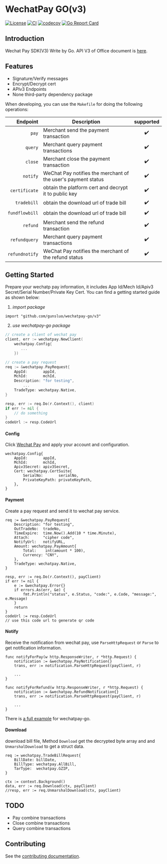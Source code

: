 # WechatPay GO(v3)

[![License](https://img.shields.io/badge/License-Apache%202.0-blue.svg)](https://github.com/gunsluo/wechatpay-go/blob/master/LICENSE)
[![CI](https://github.com/gunsluo/wechatpay-go/workflows/ci/badge.svg)](https://github.com/gunsluo/wechatpay-go/actions?query=branch%3Amaster)
[![codecov](https://codecov.io/gh/gunsluo/wechatpay-go/branch/master/graph/badge.svg?token=VFZKUPNGXN)](https://codecov.io/gh/gunsluo/wechatpay-go)
[![Go Report Card](https://goreportcard.com/badge/github.com/gunsluo/wechatpay-go)](https://goreportcard.com/report/github.com/gunsluo/wechatpay-go)

## Introduction

Wechat Pay SDK(V3) Write by Go. API V3 of Office document is [here](https://pay.weixin.qq.com/wiki/doc/apiv3/index.shtml).

## Features
* Signature/Verify messages
* Encrypt/Decrypt cert
* APIv3 Endpoints
* None third-party dependency package

When developing, you can use the `Makefile` for doing the following operations:

| Endpoint           | Description                                                      |        supported       |
| ------------------:| -----------------------------------------------------------------|:----------------------:|
| `pay`              | Merchant send the payment transaction                            |   :heavy_check_mark:   |
| `query`            | Merchant query payment transactions                              |   :heavy_check_mark:   |
| `close`            | Merchant close the payment transaction                           |   :heavy_check_mark:   |
| `notify`           | WeChat Pay notifies the merchant of the user's payment status    |   :heavy_check_mark:   |
| `certificate`      | obtain the platform cert and decrypt it to public key            |   :heavy_check_mark:   |
| `tradebill`        | obtain the download url of trade bill                            |   :heavy_check_mark:   |
| `fundflowbill`     | obtain the download url of trade bill                            |   :heavy_check_mark:   |
| `refund`           | Merchant send the refund transaction                             |   :heavy_check_mark:   |
| `refundquery`      | Merchant query payment transactions                              |   :heavy_check_mark:   |
| `refundnotify`     | WeChat Pay notifies the merchant of the refund status            |   :heavy_check_mark:   |


## Getting Started

Prepare your wechatp pay information, it includes App Id/Mech Id/Apiv3 Secret/Serial Number/Private Key Cert. You can find a getting started guide as shown below: 

1. *import package*
```
import "github.com/gunsluo/wechatpay-go/v3"
```

2. *use wechatpay-go package*
```Go
// create a client of wechat pay
client, err := wechatpay.NewClient(
    wechatpay.Config{
       ...
    })

// create a pay request
req := &wechatpay.PayRequest{
    AppId:       appId,
    MchId:       mchId,
    Description: "for testing",
        ...
    TradeType: wechatpay.Native,
}

resp, err := req.Do(r.Context(), client)
if err != nil {
    // do something
}
codeUrl := resp.CodeUrl
```

#### Config

Click [Wechat Pay](https://pay.weixin.qq.com/) and apply your account and configuration.
```
wechatpay.Config{
    AppId:       appId,
    MchId:       mchId,
    Apiv3Secret: apiv3Secret,
    Cert: wechatpay.CertSuite{
        SerialNo:       serialNo,
        PrivateKeyPath: privateKeyPath,
    },
}
```

#### Payment

Create a pay request and send it to wechat pay service.
```
req := &wechatpay.PayRequest{
    Description: "for testing",
    OutTradeNo:  tradeNo,
    TimeExpire:  time.Now().Add(10 * time.Minute),
    Attach:      "cipher code",
    NotifyUrl:   notifyURL,
    Amount: wechatpay.PayAmount{
        Total:    int(amount * 100),
        Currency: "CNY",
    },
    TradeType: wechatpay.Native,
}

resp, err := req.Do(r.Context(), payClient)
if err != nil {
    e := &wechatpay.Error{}
    if errors.As(err, &e) {
        fmt.Println("status", e.Status, "code:", e.Code, "message:", e.Message)
    }
    return
}
codeUrl := resp.CodeUrl
// use this code url to generate qr code
```

#### Notify

Receive the notification from wechat pay, use `ParseHttpRequest` or `Parse` to get notification information.
```
func notifyForPay(w http.ResponseWriter, r *http.Request) {
    notification := &wechatpay.PayNotification{}
    trans, err := notification.ParseHttpRequest(payClient, r)

    ...
}

func notifyForRefund(w http.ResponseWriter, r *http.Request) {
    notification := &wechatpay.RefundNotification{}
    trans, err := notification.ParseHttpRequest(payClient, r)

    ...
}
```

There is [a full example](https://github.com/gunsluo/wechatpay-example) for wechatpay-go.

#### Download

download bill file, Method `Download` get the decrypted byte array and and `UnmarshalDownload` to get a struct data.
```
req := wechatpay.TradeBillRequest{
    BillDate: billDate,
    BillType: wechatpay.AllBill,
    TarType:  wechatpay.GZIP,
}

ctx := context.Background()
data, err := req.Download(ctx, payClient)
//resp, err := req.UnmarshalDownload(ctx, payClient)
```


## TODO

* Pay combine transactions
* Close combine transactions
* Query combine transactions

## Contributing

See the [contributing documentation](CONTRIBUTING.md).

